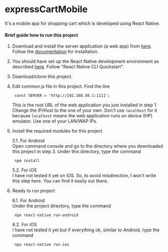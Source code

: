 # expressCartMobile

It's a mobile app for shopping cart which is developed using React Native.

#### Brief guide how to run this project

1. Download and install the server application (a web app) from [here](https://github.com/atmulyana/expressCart).
   Follow the [documentation](https://github.com/mrvautin/expressCart/wiki) for installation.

2. You should have set up the React Native development environment as described [here](https://reactnative.dev/docs/environment-setup).
   Follow "React Native CLI Quickstart".

3. Download/clone this project.

4. Edit common.js file in this project. Find the line

        const SERVER = 'http://192.168.56.1:1111';
   
   This is the root URL of the web application you just installed in step 1. Change the IP/Host to the one of your own. Don't use
   `localhost` for it because `localhost` means the web application runs on device (HP) emulator. Use one of your LAN/WAP IPs.

5. Install the required modules for this project   

   5.1. For Android        
        Open command console and go to the directory where you downloaded this project in step 3. Under this directory, type the command

        npm install
    
   5.2. For iOS     
        I have not tested it yet on iOS. So, to avoid misdirection, I won't write this step here. You can find it easily out there.

6. Ready to run project    

   6.1. For Android     
        Under the project directory, type the command

        npx react-native run-android

   6.2. For iOS   
        I have not tested it yet but if everything ok, similar to Android, type the command

        npx react-native run-ios
